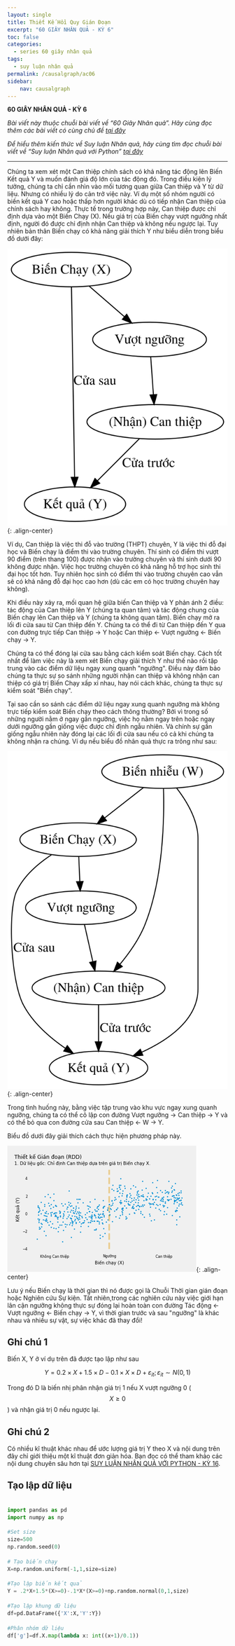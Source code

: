 ```yaml
---
layout: single
title: Thiết Kế Hồi Quy Gián Đoạn
excerpt: "60 GIÂY NHÂN QUẢ - KỲ 6"
toc: false
categories:
  - series 60 giây nhân quả
tags:
  - suy luận nhân quả
permalink: /causalgraph/ac06
sidebar:
    nav: causalgraph
---
```


**60 GIÂY NHÂN QUẢ - KỲ 6**

*Bài viết này thuộc chuỗi bài viết về “60 Giây Nhân quả”. Hãy cùng đọc thêm các bài viết có cùng chủ đề [tại đây](http://kinhtehocvohai.com/causalgraph/)*

*Để hiểu thêm kiến thức về Suy luận Nhân quả, hãy cùng tìm đọc chuỗi bài viết về “Suy luận Nhân quả với Python” [tại đây](http://kinhtehocvohai.com/pythoncausal/)*


-------

Chúng ta xem xét một Can thiệp chính sách có khả năng tác động lên Biến Kết quả Y và muốn đánh giá độ lớn của tác động đó. Trong điều kiện lý tưởng, chúng ta chỉ cần nhìn vào mối tương quan giữa Can thiệp và Y từ dữ liệu. Nhưng có nhiều lý do cản trở việc này. Ví dụ một số nhóm người có biến kết quả Y cao hoặc thấp hơn người khác dù có tiếp nhận Can thiệp của chính sách hay không. Thực tế trong trường hợp này, Can thiệp được chỉ định dựa vào một Biến Chạy (X). Nếu giá trị của Biến chạy vượt ngưỡng nhất định, người đó được chỉ định nhận Can thiệp và không nếu ngược lại. Tuy nhiên bản thân Biến chạy có khả năng giải thích Y như biểu diễn trong biểu đồ dưới đây:

![image-center](/assets/images/animatedcausality/ac06/output_6_0.svg){: .align-center}


Ví dụ, Can thiệp là việc thi đỗ vào trường (THPT) chuyên, Y là việc thi đỗ đại học và Biến chạy là điểm thi vào trường chuyên. Thí sinh có điểm thi vượt 90 điểm (trên thang 100) được nhận vào trường chuyên và thí sinh dưới 90 không được nhận. Việc học trường chuyên có khả năng hỗ trợ học sinh thi đại học tốt hơn. Tuy nhiên học sinh có điểm thi vào trường chuyên cao vẫn sẽ có khả năng đỗ đại học cao hơn (dù các em có học trường chuyên hay không).

Khi điều này xảy ra, mối quan hệ giữa biến Can thiệp và Y phản ánh 2 điều: tác động của Can thiệp lên Y (chúng ta quan tâm) và tác động chung của Biến chạy lên Can thiệp và Y (chúng ta không quan tâm). Biến chạy mở ra lối đi cửa sau từ Can thiệp đến Y. Chúng ta có thể đi từ Can thiệp đến Y qua con đường trực tiếp Can thiệp → Y hoặc Can thiệp ← Vượt ngưỡng ← Biến chạy → Y.

Chúng ta có thể đóng lại cửa sau bằng cách kiểm soát Biến chạy. Cách tốt nhất để làm việc này là xem xét Biến chạy giải thích Y như thế nào rồi tập trung vào các điểm dữ liệu ngay xung quanh "ngưỡng". Điều này đảm bảo chúng ta thực sự so sánh những người nhận can thiệp và không nhận can thiệp có giá trị Biến Chạy xấp xỉ nhau, hay nói cách khác, chúng ta thực sự kiểm soát "Biến chạy".

Tại sao cần so sánh các điểm dữ liệu ngay xung quanh ngưỡng mà không trực tiếp kiểm soát Biến chạy theo cách thông thường? Bởi vì trong số những người nằm ở ngay gần ngưỡng, việc họ nằm ngay trên hoặc ngay dưới ngưỡng gần giống việc được chỉ định ngẫu nhiên. Và chính sự gần giống ngẫu nhiên này đóng lại các lối đi cửa sau nếu có cả khi chúng ta không nhận ra chúng. Ví dụ nếu biểu đồ nhân quả thực ra trông như sau:


![image-center](/assets/images/animatedcausality/ac06/output_8_0.svg){: .align-center}

Trong tình huống này, bằng việc tập trung vào khu vực ngay xung quanh ngưỡng, chúng ta có thể cô lập con đường Vượt ngưỡng → Can thiệp → Y và có thể bỏ qua con đường cửa sau Can thiệp ← W → Y.

Biểu đồ dưới đây giải thích cách thực hiện phương pháp này.

![image-center](/assets/images/animatedcausality/ac06/IV.gif){: .align-center}

Lưu ý nếu Biến chạy là thời gian thì nó được gọi là Chuỗi Thời gian gián đoạn hoặc Nghiên cứu Sự kiện. Tất nhiên,trong các nghiên cứu này việc giới hạn lân cận ngưỡng không thực sự đóng lại hoàn toàn con đường Tác động ← Vượt ngưỡng ← Biến chạy → Y, vì thời gian trước và sau "ngưỡng" là khác nhau và nhiều sự vật, sự việc khác đã thay đổi!

## Ghi chú 1

Biến X, Y ở ví dụ trên đã được tạo lập như sau 

$$Y=0.2\times X+1.5\times D-0.1\times X\times D+ \varepsilon_{it}; \varepsilon_{it} \sim N(0,1)$$

Trong đó D là biến nhị phân nhận giá trị 1 nếu X vượt ngưỡng 0 ($$X\geq0$$) và nhận giá trị 0 nếu ngược lại.

## Ghi chú 2

Có nhiều kĩ thuật khác nhau để ước lượng giá trị Y theo X và nội dung trên đây chỉ giới thiệu một kĩ thuật đơn giản hóa. Bạn đọc có thể tham khảo các nội dung chuyên sâu hơn tại [SUY LUẬN NHÂN QUẢ VỚI PYTHON - KỲ 16](http://kinhtehocvohai.com/pythoncausal/pc16).


## Tạo lập dữ liệu


```python

import pandas as pd
import numpy as np

#Set size
size=500
np.random.seed(0)

# Tạo biến chạy
X=np.random.uniform(-1,1,size=size)

#Tạo lập biến kết quả
Y = .2*X+1.5*(X>=0)-.1*X*(X>=0)+np.random.normal(0,1,size)

#Tạo lập khung dữ liệu
df=pd.DataFrame({'X':X,'Y':Y})

#Phân nhóm dữ liệu
df['g']=df.X.map(lambda x: int((x+1)/0.1))

```
